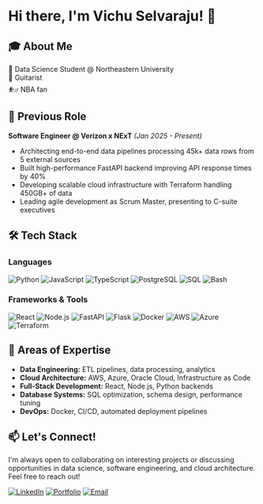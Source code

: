 # Hi there, I'm Vichu Selvaraju! 👋

## 🎓 About Me

🏫 Data Science Student @ Northeastern University <br>
🎸 Guitarist <br>
⛹️‍♂️ NBA fan

## 🚀 Previous Role

**Software Engineer @ Verizon x NExT** _(Jan 2025 - Present)_

- Architecting end-to-end data pipelines processing 45k+ data rows from 5 external sources
- Built high-performance FastAPI backend improving API response times by 40%
- Developing scalable cloud infrastructure with Terraform handling 450GB+ of data
- Leading agile development as Scrum Master, presenting to C-suite executives

## 🛠️ Tech Stack

### Languages

![Python](https://img.shields.io/badge/-Python-3776AB?style=flat-square&logo=python&logoColor=white)
![JavaScript](https://img.shields.io/badge/-JavaScript-F7DF1E?style=flat-square&logo=javascript&logoColor=black)
![TypeScript](https://img.shields.io/badge/-TypeScript-3178C6?style=flat-square&logo=typescript&logoColor=white)
![PostgreSQL](https://img.shields.io/badge/-PostgreSQL-336791?style=flat-square&logo=postgresql&logoColor=white)
![SQL](https://img.shields.io/badge/-SQL-4479A1?style=flat-square&logo=postgresql&logoColor=white)
![Bash](https://img.shields.io/badge/-Bash-4EAA25?style=flat-square&logo=gnu-bash&logoColor=white)

### Frameworks & Tools

![React](https://img.shields.io/badge/-React-61DAFB?style=flat-square&logo=react&logoColor=black)
![Node.js](https://img.shields.io/badge/-Node.js-339933?style=flat-square&logo=node.js&logoColor=white)
![FastAPI](https://img.shields.io/badge/-FastAPI-009688?style=flat-square&logo=fastapi&logoColor=white)
![Flask](https://img.shields.io/badge/-Flask-000000?style=flat-square&logo=flask&logoColor=white)
![Docker](https://img.shields.io/badge/-Docker-2496ED?style=flat-square&logo=docker&logoColor=white)
![AWS](https://img.shields.io/badge/-AWS-232F3E?style=flat-square&logo=amazon-aws&logoColor=white)
![Azure](https://img.shields.io/badge/-Azure-0078D4?style=flat-square&logo=microsoft-azure&logoColor=white)
![Terraform](https://img.shields.io/badge/-Terraform-623CE4?style=flat-square&logo=terraform&logoColor=white)

## 🎯 Areas of Expertise

- **Data Engineering:** ETL pipelines, data processing, analytics
- **Cloud Architecture:** AWS, Azure, Oracle Cloud, Infrastructure as Code
- **Full-Stack Development:** React, Node.js, Python backends
- **Database Systems:** SQL optimization, schema design, performance tuning
- **DevOps:** Docker, CI/CD, automated deployment pipelines

## 📫 Let's Connect!

I'm always open to collaborating on interesting projects or discussing opportunities in data science, software engineering, and cloud architecture. Feel free to reach out!

[![LinkedIn](https://img.shields.io/badge/-LinkedIn-0077B5?style=flat-square&logo=linkedin&logoColor=white)](https://www.linkedin.com/in/vishwajit-selvaraju/)
[![Portfolio](https://img.shields.io/badge/-Portfolio-000000?style=flat-square&logo=react&logoColor=white)](https://selvarajuv.github.io/web-portfolio)
[![Email](https://img.shields.io/badge/-Email-D14836?style=flat-square&logo=gmail&logoColor=white)](mailto:vichuselvaraju@gmail.com)
